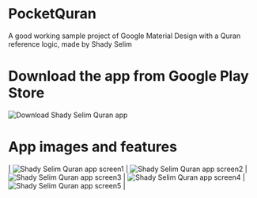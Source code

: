 # PocketQuran
A good working sample project of Google Material Design with a Quran reference logic, made by Shady Selim

# Download the app from Google Play Store
![Download Shady Selim Quran app](media/download_Shady_Selim_quran_app.png?raw=true "Download Shady Selim Quran app")

# App images and features
| ![Shady Selim Quran app screen1](media/device-home-mobile01.png?raw=true "Shady Selim Quran app screen1") | ![Shady Selim Quran app screen2](media/device-fab-mobile01.png?raw=true "Shady Selim Quran app screen2")
| ![Shady Selim Quran app screen3](media/device-inside01.png?raw=true "Shady Selim Quran app screen3") | ![Shady Selim Quran app screen4](media/device-menu-mobile01.png?raw=true "Shady Selim Quran app screen4")
| ![Shady Selim Quran app screen5](media/device-screen2.png?raw=true "Shady Selim Quran app screen5") |
